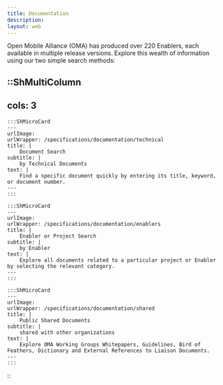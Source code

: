 ```yaml
---
title: Documentation
description:
layout: web
---
```


Open Mobile Alliance (OMA) has produced over 220 Enablers, each available in multiple release versions. Explore this wealth of information using our two simple search methods:

::ShMultiColumn
---
cols: 3
---

    :::ShMicroCard
    ---
    urlImage: 
    urlWrapper: /specifications/documentation/technical
    title: |
        Document Search
    subtitle: |
        by Technical Documents
    text: |
        Find a specific document quickly by entering its title, keyword, or document number.
    ---
    :::

    :::ShMicroCard
    ---
    urlImage: 
    urlWrapper: /specifications/documentation/enablers
    title: |
        Enabler or Project Search
    subtitle: |
        by Enabler
    text: |
        Explore all documents related to a particular project or Enabler by selecting the relevant category.
    ---
    :::    

    :::ShMicroCard
    ---
    urlImage: 
    urlWrapper: /specifications/documentation/shared
    title: |
        Public Shared Documents
    subtitle: |
        shared with other organizations
    text: |
        Explore OMA Working Groups Whitepapers, Guidelines, Bird of Feathers, Dictionary and External References to Liaison Documents.
    ---
    ::: 

::